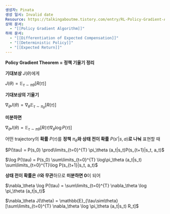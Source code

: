 ```yaml
---
생성자: Pinata
생성 일시: Invalid date
Resource: https://talkingaboutme.tistory.com/entry/RL-Policy-Gradient-Algorithms
상위 문서:
  - "[[Policy Gradient Algorithm]]"
하위 문서:
  - "[[Differentiation of Expected Compensation]]"
  - "[[Deterministic Policy]]"
  - "[[Expected Return]]"
---
```

**Policy Gradient Theorem = 정책 기울기 정리**

  

**기대보상** $J(\theta)$에게

$J(\theta)=\mathbb{E}_{\tau\sim\pi{\theta}}[R(\tau)]$

  

**기대보상의 기울기**

$\nabla_\theta J(\theta) = \nabla_\theta \mathbb{E}_{\tau\sim\pi_\theta} [R(\tau)]$

  

**미분하면**

$\nabla_\theta J(\theta) = \mathbb{E}_{\tau\sim\pi\theta} [R(\tau)\nabla_\theta \log P(\tau)]$

  

어떤 trajectory의 **확률** $P(\tau)$를 **정책** $\pi_\theta$**와 상태 전이 확률** $P(s'|s,a)$**로 나눠** 표현할 때

$P(\tau) = P(s_0) \prod\limits_{t=0}^{T} \pi_\theta (a_t|s_t)P(s_{t+1}|s_t, a_t)$

$\log P(\tau) = P(s_0) \sum\limits_{t=0}^{T} \log\pi_\theta (a_t|s_t) \sum\limits_{t=0}^{T}\log P(s_{t+1}|s_t, a_t)$

  

**상태 전이 확률은** $\theta$**와 무관**하므로 **미분하면 0**이 되어

$\nabla_\theta \log P(\tau) = \sum\limits_{t=0}^{T} \nabla_\theta \log \pi_\theta (a_t|s_t)$

$\nabla_\theta J(\theta) = \mathbb{E}_{\tau\sim\theta} [\sum\limits_{t=0}^{T} \nabla_\theta \log \pi_\theta (a_t|s_t) R_t]$